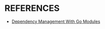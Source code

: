 # REFERENCES
- [Dependency Management With Go Modules](https://dev.to/pc_codes/dependency-management-with-go-modules-434c)